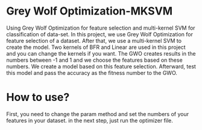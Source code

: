 # Grey Wolf Optimization-MKSVM
Using Grey Wolf Optimization for feature selection and multi-kernel SVM for classification of data-set.
In this project, we use Grey Wolf Optimization for feature selection of a dataset. After that, we use a multi-kernel SVM to create the model. Two kernels of BFR and Linear are used in this project and you can change the kernels if you want. The GWO creates results in the numbers between -1 and 1 and we choose the features based on these numbers. We create a model based on this feature selection. Afterward, test this model and pass the accuracy as the fitness number to the GWO.

# How to use?
First, you need to change the param method and set the numbers of your features in your dataset. in the next step, just run the optimizer file.

